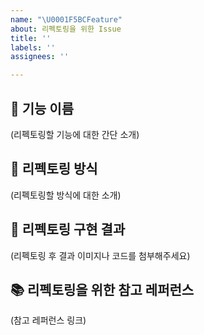 ```yaml
---
name: "\U0001F5BCFeature"
about: 리펙토링을 위한 Issue
title: ''
labels: ''
assignees: ''

---
```


## 🍦 기능 이름 
(리펙토링할 기능에 대한 간단 소개)
<br>
## 🍭 리펙토링 방식
(리펙토링할 방식에 대한 소개)
<br>
## 🍪 리펙토링 구현 결과
(리펙토링 후 결과 이미지나 코드를 첨부해주세요)
<br>
## 📚 리펙토링을 위한 참고 레퍼런스
(참고 레퍼런스 링크)
